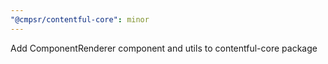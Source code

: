```yaml
---
"@cmpsr/contentful-core": minor
---
```


Add ComponentRenderer component and utils to contentful-core package
